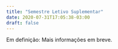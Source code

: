 ```yaml
---
title: "Semestre Letivo Suplementar"
date: 2020-07-31T17:05:38-03:00
draft: false
---
```


Em definição: Mais informações em breve.
